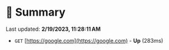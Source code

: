 # 📖 Summary
Last updated: **2/19/2023, 11:28:11 AM**

- `GET` [https://google.com](https://google.com) - **Up** (283ms)
